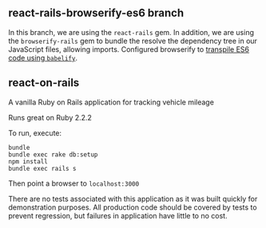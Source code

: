## react-rails-browserify-es6 branch

In this branch, we are using the `react-rails` gem. In addition, we are using the `browserify-rails` gem to bundle the resolve the dependency tree in our JavaScript files, allowing imports. Configured browserify to [transpile ES6 code using `babelify`](https://github.com/SonofNun15/react-on-rails/blob/react-rails-browserify/config/application.rb#L14).

## react-on-rails
A vanilla Ruby on Rails application for tracking vehicle mileage

Runs great on Ruby 2.2.2

To run, execute:
```
bundle
bundle exec rake db:setup
npm install
bundle exec rails s
```

Then point a browser to `localhost:3000`

There are no tests associated with this application as it was built quickly for demonstration purposes. All production code should be covered by tests to prevent regression, but failures in application have little to no cost.
